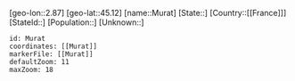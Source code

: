 ﻿---
location: [45.12,2.87]
mapzoom: [7,12] 
mapmarker: city 
type: City
tags:
- geo/City


SpocWebEntityId: 32627
isDeleted: false
confidential: public

---
[geo-lon::2.87]
[geo-lat::45.12]
[name::Murat]
[State::]
[Country::[[France]]]
[StateId::]
[Population::]
[Unknown::]


```leaflet
id: Murat
coordinates: [[Murat]]
markerFile: [[Murat]]
defaultZoom: 11 
maxZoom: 18
```
